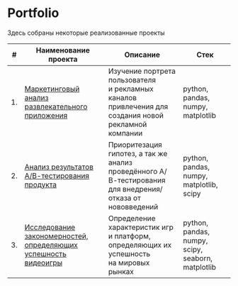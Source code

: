 # Portfolio

Здесь собраны некоторые реализованные проекты

| #    | Наименование проекта                | Описание                                                     | Стек                                                         |
| ---- | ------------------------------------------------------------ | ------------------------------------------------------------ | ------------------------------------------------------------ |
| 1.   | [Маркетинговый анализ развлекательного приложения](https://github.com/Grihanio/PracticumYandex/blob/main/MarketingAnalysis/МarketingАnalysis.ipynb) | Изучение портрета пользователя <br/>и рекламных каналов привлечения для создания новой <br/>рекламной компании | python, pandas, numpy, matplotlib |
| 2.   | [Анализ результатов А/В-тестирования продукта](https://github.com/Grihanio/PracticumYandex/blob/main/AB-test.ipynb) | Приоритезация гипотез, а так же анализ проведённого А/В-тестирования <br/>для внедрения/отказа от нововведений           | python, pandas, numpy, matplotlib, scipy |
| 3.   | [Исследование закономерностей, определяющих успешность видеоигры](https://github.com/Grihanio/PracticumYandex/blob/main/GameProgect/GameProgect.ipynb) | Определение характеристик игр и платформ, <br/>определяющих их успешность <br/>на мировых рынках | python, pandas, numpy, scipy, seaborn, matplotlib       |
